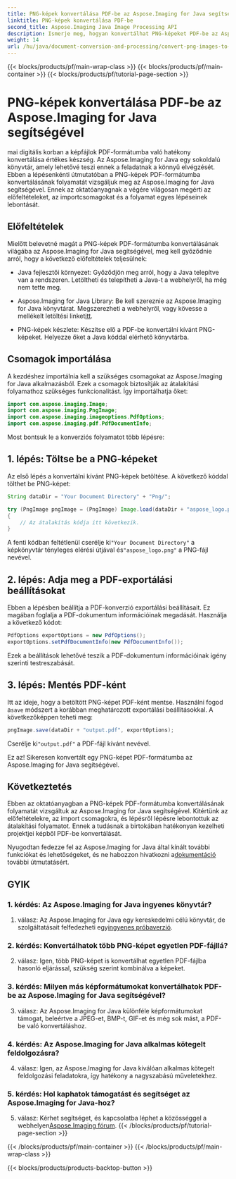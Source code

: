 ```yaml
---
title: PNG-képek konvertálása PDF-be az Aspose.Imaging for Java segítségével
linktitle: PNG-képek konvertálása PDF-be
second_title: Aspose.Imaging Java Image Processing API
description: Ismerje meg, hogyan konvertálhat PNG-képeket PDF-be az Aspose.Imaging for Java segítségével. Lépésről lépésre szóló útmutató a hatékony kép-PDF konvertáláshoz.
weight: 14
url: /hu/java/document-conversion-and-processing/convert-png-images-to-pdf/
---
```


{{< blocks/products/pf/main-wrap-class >}}
{{< blocks/products/pf/main-container >}}
{{< blocks/products/pf/tutorial-page-section >}}

# PNG-képek konvertálása PDF-be az Aspose.Imaging for Java segítségével

mai digitális korban a képfájlok PDF-formátumba való hatékony konvertálása értékes készség. Az Aspose.Imaging for Java egy sokoldalú könyvtár, amely lehetővé teszi ennek a feladatnak a könnyű elvégzését. Ebben a lépésenkénti útmutatóban a PNG-képek PDF-formátumba konvertálásának folyamatát vizsgáljuk meg az Aspose.Imaging for Java segítségével. Ennek az oktatóanyagnak a végére világosan megérti az előfeltételeket, az importcsomagokat és a folyamat egyes lépéseinek lebontását.

## Előfeltételek

Mielőtt belevetné magát a PNG-képek PDF-formátumba konvertálásának világába az Aspose.Imaging for Java segítségével, meg kell győződnie arról, hogy a következő előfeltételek teljesülnek:

- Java fejlesztői környezet: Győződjön meg arról, hogy a Java telepítve van a rendszeren. Letöltheti és telepítheti a Java-t a webhelyről, ha még nem tette meg.

-  Aspose.Imaging for Java Library: Be kell szereznie az Aspose.Imaging for Java könyvtárat. Megszerezheti a webhelyről, vagy kövesse a mellékelt letöltési linket[itt](https://releases.aspose.com/imaging/java/).

- PNG-képek készlete: Készítse elő a PDF-be konvertálni kívánt PNG-képeket. Helyezze őket a Java kóddal elérhető könyvtárba.

## Csomagok importálása

A kezdéshez importálnia kell a szükséges csomagokat az Aspose.Imaging for Java alkalmazásból. Ezek a csomagok biztosítják az átalakítási folyamathoz szükséges funkcionalitást. Így importálhatja őket:

```java
import com.aspose.imaging.Image;
import com.aspose.imaging.PngImage;
import com.aspose.imaging.imageoptions.PdfOptions;
import com.aspose.imaging.pdf.PdfDocumentInfo;
```

Most bontsuk le a konverziós folyamatot több lépésre:

## 1. lépés: Töltse be a PNG-képeket

Az első lépés a konvertálni kívánt PNG-képek betöltése. A következő kóddal tölthet be PNG-képet:

```java
String dataDir = "Your Document Directory" + "Png/";

try (PngImage pngImage = (PngImage) Image.load(dataDir + "aspose_logo.png"))
{
    // Az átalakítás kódja itt következik.
}
```

 A fenti kódban feltétlenül cserélje ki`"Your Document Directory"` a képkönyvtár tényleges elérési útjával és`"aspose_logo.png"` a PNG-fájl nevével.

## 2. lépés: Adja meg a PDF-exportálási beállításokat

Ebben a lépésben beállítja a PDF-konverzió exportálási beállításait. Ez magában foglalja a PDF-dokumentum információinak megadását. Használja a következő kódot:

```java
PdfOptions exportOptions = new PdfOptions();
exportOptions.setPdfDocumentInfo(new PdfDocumentInfo());
```

Ezek a beállítások lehetővé teszik a PDF-dokumentum információinak igény szerinti testreszabását.

## 3. lépés: Mentés PDF-ként

 Itt az ideje, hogy a betöltött PNG-képet PDF-ként mentse. Használni fogod a`save` módszert a korábban meghatározott exportálási beállításokkal. A következőképpen teheti meg:

```java
pngImage.save(dataDir + "output.pdf", exportOptions);
```

 Cserélje ki`"output.pdf"` a PDF-fájl kívánt nevével.

Ez az! Sikeresen konvertált egy PNG-képet PDF-formátumba az Aspose.Imaging for Java segítségével.

## Következtetés

Ebben az oktatóanyagban a PNG-képek PDF-formátumba konvertálásának folyamatát vizsgáltuk az Aspose.Imaging for Java segítségével. Kitértünk az előfeltételekre, az import csomagokra, és lépésről lépésre lebontottuk az átalakítási folyamatot. Ennek a tudásnak a birtokában hatékonyan kezelheti projektjei képből PDF-be konvertálását.

 Nyugodtan fedezze fel az Aspose.Imaging for Java által kínált további funkciókat és lehetőségeket, és ne habozzon hivatkozni a[dokumentáció](https://reference.aspose.com/imaging/java/) további útmutatásért.

## GYIK

### 1. kérdés: Az Aspose.Imaging for Java ingyenes könyvtár?

1. válasz: Az Aspose.Imaging for Java egy kereskedelmi célú könyvtár, de szolgáltatásait felfedezheti egy[ingyenes próbaverzió](https://releases.aspose.com/).

### 2. kérdés: Konvertálhatok több PNG-képet egyetlen PDF-fájllá?

2. válasz: Igen, több PNG-képet is konvertálhat egyetlen PDF-fájlba hasonló eljárással, szükség szerint kombinálva a képeket.

### 3. kérdés: Milyen más képformátumokat konvertálhatok PDF-be az Aspose.Imaging for Java segítségével?

3. válasz: Az Aspose.Imaging for Java különféle képformátumokat támogat, beleértve a JPEG-et, BMP-t, GIF-et és még sok mást, a PDF-be való konvertáláshoz.

### 4. kérdés: Az Aspose.Imaging for Java alkalmas kötegelt feldolgozásra?

4. válasz: Igen, az Aspose.Imaging for Java kiválóan alkalmas kötegelt feldolgozási feladatokra, így hatékony a nagyszabású műveletekhez.

### 5. kérdés: Hol kaphatok támogatást és segítséget az Aspose.Imaging for Java-hoz?

 5. válasz: Kérhet segítséget, és kapcsolatba léphet a közösséggel a webhelyen[Aspose.Imaging fórum](https://forum.aspose.com/).
{{< /blocks/products/pf/tutorial-page-section >}}

{{< /blocks/products/pf/main-container >}}
{{< /blocks/products/pf/main-wrap-class >}}

{{< blocks/products/products-backtop-button >}}

